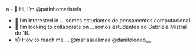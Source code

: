 a - 👋 Hi, I’m @patinhomaristela  
- 👀 I’m interested in ... somos estudantes de pensamentos computacional
- 💞️ I’m looking to collaborate on ...somos estudantes do Gabriela Mistral do 1B.
- 📫 How to reach me ...  @marissaalimaa @danitoledoo__
<!---
patinhomaristela/patinhomaristela is a ✨ special ✨ repository because its `README.md` (this file) appears on your GitHub profile.a
You can click the Preview link to take a look at your changes.
--->
 
